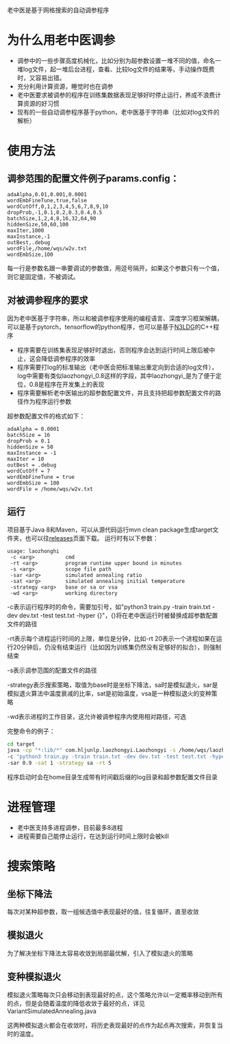 老中医是基于网格搜索的自动调参程序
# 为什么用老中医调参
* 调参中的一些步骤高度机械化，比如分别为超参数设置一堆不同的值，命名一堆log文件，起一堆后台进程，查看、比较log文件的结果等，手动操作既费时，又容易出错。
* 充分利用计算资源，睡觉时也在调参
* 老中医要求被调参的程序在训练集数据表现足够好时停止运行，养成不浪费计算资源的好习惯
* 现有的一些自动调参程序基于python，老中医基于字符串（比如对log文件的解析）
# 使用方法
## 调参范围的配置文件例子params.config：
```
adaAlpha,0.01,0.001,0.0001
wordEmbFineTune,true,false
wordCutOff,0,1,2,3,4,5,6,7,8,9,10
dropProb,-1,0.1,0.2,0.3,0.4,0.5
batchSize,1,2,4,8,16,32,64,90
hiddenSize,50,60,100
maxIter,1000
maxInstance,-1
outBest,.debug
wordFile,/home/wqs/w2v.txt
wordEmbSize,100
```
每一行是参数名跟一串要调试的参数值，用逗号隔开。如果这个参数只有一个值，则它是固定值，不被调试。
## 对被调参程序的要求
因为老中医基于字符串，所以和被调参程序使用的编程语言、深度学习框架解耦，可以是基于pytorch，tensorflow的python程序，也可以是基于[N3LDG](https://github.com/zhangmeishan/N3LDG)的C++程序
* 程序需要在训练集表现足够好时退出，否则程序会达到运行时间上限后被中止，这会降低调参程序的效率
* 程序需要打log的标准输出（老中医会把标准输出重定向到合适的log文件），log中需要有类似laozhongyi_0.8这样的字段，其中laozhongyi_是为了便于定位，0.8是程序在开发集上的表现
* 程序需要解析老中医输出的超参数配置文件，并且支持把超参数配置文件的路径作为程序运行参数

超参数配置文件的格式如下：
```
adaAlpha = 0.0001
batchSize = 16
dropProb = 0.1
hiddenSize = 50
maxInstance = -1
maxIter = 10
outBest = .debug
wordCutOff = 7
wordEmbFineTune = true
wordEmbSize = 100
wordFile = /home/wqs/w2v.txt
```
## 运行
项目基于Java 8和Maven，可以从源代码运行mvn clean package生成target文件夹，也可以往[releases](https://github.com/chncwang/laozhongyi/releases)页面下载。
运行时有以下参数：
```
usage: laozhonghi
 -c <arg>          cmd
 -rt <arg>         program runtime upper bound in minutes
 -s <arg>          scope file path
 -sar <arg>        simulated annealing ratio
 -sat <arg>        simulated annealing initial temperature
 -strategy <arg>   base or sa or vsa
 -wd <arg>         working directory
 ```
 -c表示运行程序时的命令，需要加引号，如"python3 train.py -train train.txt -dev dev.txt -test test.txt -hyper {}"，{}将在老中医运行时被替换成超参数配置文件的路径
 
 -rt表示每个进程运行时间的上限，单位是分钟，比如-rt 20表示一个进程如果在运行20分钟后，仍没有结束运行（比如因为训练集仍然没有足够好的拟合），则强制结束
 
 -s表示调参范围的配置文件的路径
 
 -strategy表示搜索策略，取值为base时是坐标下降法，sa时是模拟退火，sar是模拟退火算法中温度衰减的比率，sat是初始温度，vsa是一种模拟退火的变种策略
 
 -wd表示进程的工作目录，这允许被调参程序内使用相对路径，可选

完整命令的例子：
```Bash
cd target
java -cp "*:lib/*" com.hljunlp.laozhongyi.Laozhongyi -s /home/wqs/laozhongyi.config\
-c "python3 train.py -train train.txt -dev dev.txt -test test.txt -hyper {}"\
-sar 0.9 -sat 1 -strategy sa -rt 5
```
程序启动时会在home目录生成带有时间戳后缀的log目录和超参数配置文件目录
# 进程管理
* 老中医支持多进程调参，目前最多8进程
* 进程需要自己能停止运行，在达到运行时间上限时会被kill
# 搜索策略
## 坐标下降法
每次对某种超参数，取一组候选值中表现最好的值，往复循环，直至收敛
## 模拟退火
为了解决坐标下降法太容易收敛到局部最优解，引入了模拟退火的策略
## 变种模拟退火
模拟退火策略每次只会移动到表现最好的点，这个策略允许以一定概率移动到所有的点，但是会随着温度的降低收敛于最好的点，详见VariantSimulatedAnnealing.java

这两种模拟退火都会在收敛时，将历史表现最好的点作为起点再次搜索，并恢复当时的温度。
